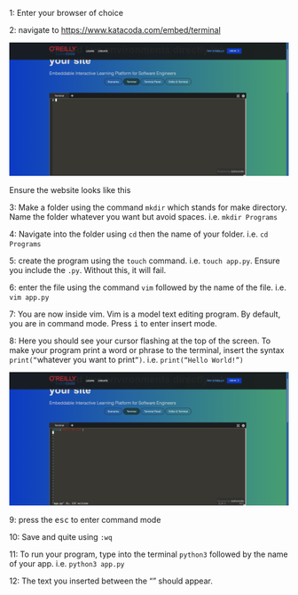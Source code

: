 1: Enter your browser of choice

2: navigate to https://www.katacoda.com/embed/terminal

 ![image1](photos/image1.png)

Ensure the website looks like this

3: Make a folder using the command `mkdir` which stands for make directory. Name the folder whatever you want but avoid spaces. i.e. `mkdir Programs`

4: Navigate into the folder using ` cd ` then the name of your folder. i.e. `cd Programs`

5: create the program using the `touch` command. i.e. `touch app.py`. Ensure you include the `.py`. Without this, it will fail.

6: enter the file using the command `vim` followed by the name of the file. i.e. `vim app.py`

7: You are now inside vim. Vim is a model text editing program. By default, you are in command mode. Press <kbd>i</kbd> to enter insert mode.

8: Here you should see your cursor flashing at the top of the screen. To make your program print a word or phrase to the terminal, insert the syntax `print(“`whatever you want to print`”)`. i.e. `print(“Hello World!”)`

![image2](photos/image2.png)

9: press the <kbd>esc</kbd> to enter command mode

10: Save and quite using `:wq`

11: To run your program, type into the terminal `python3` followed by the name of your app. i.e. `python3 app.py`

12: The text you inserted between the “” should appear. 

